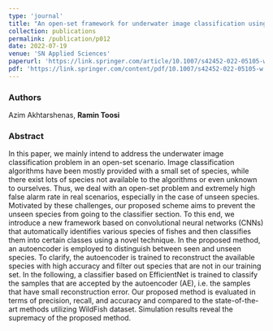 ```yaml
---
type: 'journal'
title: "An open-set framework for underwater image classification using autoencoders"
collection: publications
permalink: /publication/p012
date: 2022-07-19
venue: 'SN Applied Sciences'
paperurl: 'https://link.springer.com/article/10.1007/s42452-022-05105-w'
pdf: 'https://link.springer.com/content/pdf/10.1007/s42452-022-05105-w.pdf'
---
```


<h3> Authors </h3>
Azim Akhtarshenas, <b>Ramin Toosi</b>

<h3> Abstract </h3>
In this paper, we mainly intend to address the underwater image classification problem in an open-set scenario. Image classification algorithms have been mostly provided with a small set of species, while there exist lots of species not available to the algorithms or even unknown to ourselves. Thus, we deal with an open-set problem and extremely high false alarm rate in real scenarios, especially in the case of unseen species. Motivated by these challenges, our proposed scheme aims to prevent the unseen species from going to the classifier section. To this end, we introduce a new framework based on convolutional neural networks (CNNs) that automatically identifies various species of fishes and then classifies them into certain classes using a novel technique. In the proposed method, an autoencoder is employed to distinguish between seen and unseen species. To clarify, the autoencoder is trained to reconstruct the available species with high accuracy and filter out species that are not in our training set. In the following, a classifier based on EfficientNet is trained to classify the samples that are accepted by the autoencoder (AE), i.e. the samples that have small reconstruction error. Our proposed method is evaluated in terms of precision, recall, and accuracy and compared to the state-of-the-art methods utilizing WildFish dataset. Simulation results reveal the supremacy of the proposed method.